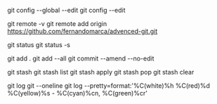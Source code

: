 git config --global --edit
git config --edit

git remote -v
git remote add origin https://github.com/fernandomarca/advenced-git.git

git status
git status -s

git add .
git add --all
git commit --amend --no-edit

git stash
git stash list
git stash apply
git stash pop
git stash clear

git log
git --oneline
git log --pretty=format:'%C(white)%h %C(red)%d %C(yellow)%s - %C(cyan)%cn, %C(green)%cr'
